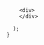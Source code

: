 ---
---


```js{4, 5}



    <div>
    </div>

  ); 
}
```



>


























>










